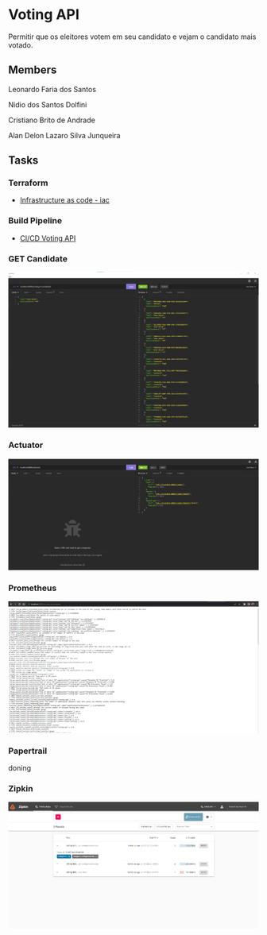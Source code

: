# Voting API
Permitir que os eleitores votem em seu candidato e vejam o candidato mais votado.

## Members

Leonardo Faria dos Santos

Nidio dos Santos Dolfini

Cristiano Brito de Andrade

Alan Delon Lazaro Silva Junqueira

## Tasks


### Terraform
- [Infrastructure as code - iac](https://github.com/leonardofaria00/voting-api/tree/iac-voting-api)

### Build Pipeline
- [CI/CD Voting API](https://gitlab.com/nidiosdolfini/teste)

### GET Candidate
<img src="evidencias/GET%20CANDIDATOS.png" alt="Candidates List">

### Actuator
<img src="evidencias/Actuator.png" alt="Actuator">

### Prometheus
<img src="evidencias/prometheus-integration.png" alt="Prometheus Integration">

### Papertrail
doning

### Zipkin
<img src="evidencias/Zipkim.png" alt="Zipkin is a distributed tracing system">
